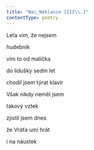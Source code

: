 ```yaml
---
title: "Na\_Neklance [III\\.]"
contentType: poetry
---
```


<section>

Leta vím, že nejsem

hudebník

vím to od malička

do lidušky sedm let

chodil jsem týrat klavír

</section>

<section>

Však nikdy neměl jsem

takový vztek

zjistil jsem dnes

že Vráťa umí hrát

i na náustek

</section>

